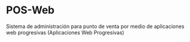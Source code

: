 # POS-Web
Sistema de administración para punto de venta por medio de aplicaciones web progresivas (Aplicaciones Web Progresivas)
